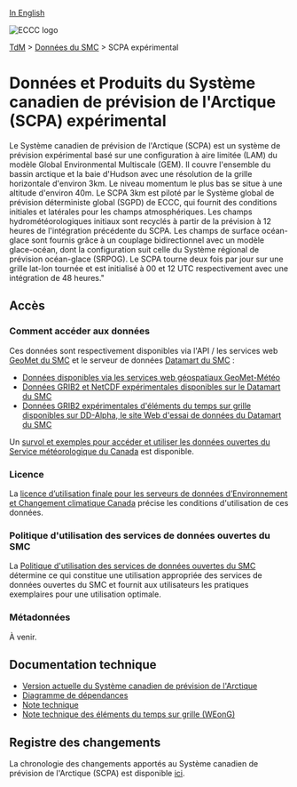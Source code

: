 [In English](readme_caps_en.md)

![ECCC logo](../../img_eccc-logo.png)

[TdM](../../readme_fr.md) > [Données du SMC](../readme_fr.md) > SCPA expérimental

# Données et Produits du Système canadien de prévision de l'Arctique (SCPA) expérimental

Le Système canadien de prévision de l'Arctique (SCPA) est un système de prévision expérimental basé sur une configuration à aire limitée (LAM) du modèle Global Environmental Multiscale (GEM). Il couvre l'ensemble du bassin arctique et la baie d'Hudson avec une résolution de la grille horizontale d'environ 3km. Le niveau momentum le plus bas se situe à une altitude d'environ 40m. Le SCPA 3km est piloté par le Système global de prévision déterministe global (SGPD) de ECCC, qui fournit des conditions initiales et latérales pour les champs atmosphériques. Les champs hydrométéorologiques initiaux sont recyclés à partir de la prévision à 12 heures de l'intégration précédente du SCPA.  Les champs de surface océan-glace sont fournis grâce à un couplage bidirectionnel avec un modèle glace-océan, dont la configuration suit celle du Système régional de prévision océan-glace (SRPOG). Le SCPA tourne deux fois par jour sur une grille lat-lon tournée et est initialisé à 00 et 12 UTC respectivement avec une intégration de 48 heures."

## Accès

### Comment accéder aux données

Ces données sont respectivement disponibles via l'API / les services web [GeoMet du SMC](../../msc-geomet/readme_fr.md) et le serveur de données [Datamart du SMC](../../msc-datamart/readme_fr.md) :

* [Données disponibles via les services web géospatiaux GeoMet-Météo](https://eccc-msc.github.io/open-data/msc-geomet/readme_fr/)
* [Données GRIB2 et NetCDF expérimentales disponibles sur le Datamart du SMC](readme_caps-datamart_fr.md)
* [Données GRIB2  expérimentales d'éléments du temps sur grille disponibles sur DD-Alpha, le site Web d'essai de données du Datamart du SMC](readme_caps-weong-datamart_fr.md)

Un [survol et exemples pour accéder et utiliser les données ouvertes du Service météorologique du Canada](../../usage/readme_fr.md) est disponible.

### Licence

La [licence d’utilisation finale pour les serveurs de données d’Environnement et Changement climatique Canada](../../licence/readme_fr.md) précise les conditions d'utilisation de ces données.

### Politique d'utilisation des services de données ouvertes du SMC

La [Politique d'utilisation des services de données ouvertes du SMC](../../usage-policy/readme_fr.md) détermine ce qui constitue une utilisation appropriée des services de données ouvertes du SMC et fournit aux utilisateurs les pratiques exemplaires pour une utilisation optimale.

### Métadonnées

À venir.

## Documentation technique

* [Version actuelle du Système canadien de prévision de l'Arctique](http://collaboration.cmc.ec.gc.ca/cmc/CMOI/product_guide/docs/tech_specifications/tech_specifications_CAPS_f.pdf)
* [Diagramme de dépendances](https://collaboration.cmc.ec.gc.ca/cmc/cmos/public_doc/msc-data/nwep-dependency-diagrams/system_CAPS_fr.svg)
* [Note technique](https://collaboration.cmc.ec.gc.ca/cmc/cmoi/product_guide/docs/tech_notes/technote_caps_f.pdf)
* [Note technique des éléments du temps sur grille (WEonG)](https://collaboration.cmc.ec.gc.ca/cmc/cmoi/product_guide/docs/tech_notes/technote_weong-hrdps_f.pdf)

## Registre des changements 

La chronologie des changements apportés au Système canadien de prévision de l'Arctique (SCPA) est disponible [ici](changelog_caps_fr.md).

